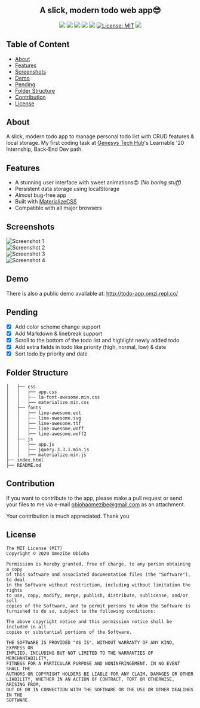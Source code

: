 <h2 align="center">A slick, modern todo web app😎</h2>

<div align="center">

![](https://img.shields.io/github/stars/omzi/modern-todo-app.svg)
![](https://img.shields.io/github/forks/omzi/modern-todo-app.svg)
![](https://img.shields.io/github/release/omzi/modern-todo-app.svg)
![](https://img.shields.io/github/repo-size/omzi/modern-todo-app)
![](https://img.shields.io/github/issues/omzi/modern-todo-app.svg)
[![License: MIT](https://img.shields.io/badge/License-MIT-yellow.svg)](https://opensource.org/licenses/MIT)
![](https://img.shields.io/twitter/follow/o_obioha.svg?style=social&label=@o_obioha)

</div>


## Table of Content
- [About](#about)
- [Features](#features)
- [Screenshots](#screenshots)
- [Demo](#demo)
- [Pending](#pending)
- [Folder Structure](#folder-structure)
- [Contribution](#contribution)
- [License](#license)

## About
A slick, modern todo app to manage personal todo list with CRUD features &amp; local storage. My first coding task at <a href="https://genesystechhub.com/" target="_blank" rel="noopener noreferrer">Genesys Tech Hub</a>'s Learnable '20 Internship, Back-End Dev path.

## Features

- A stunning user interface with sweet animations😍 _(No boring stuff)_
- Persistent data storage using localStorage
- _Almost_ bug-free app
- Built with <a href="http://materializecss.com/" target="_blank">MaterializeCSS</a>
- Compatible with all major browsers

## Screenshots
![Screenshot 1](https://raw.github.com/omzi/modern-todo-app/master/screenshots/1.png)
<br>
![Screenshot 2](https://raw.github.com/omzi/modern-todo-app/master/screenshots/2.png)
<br>
![Screenshot 3](https://raw.github.com/omzi/modern-todo-app/master/screenshots/3.jpg)
<br>
![Screenshot 4](https://raw.github.com/omzi/modern-todo-app/master/screenshots/4.png)


## Demo
There is also a public demo available at: http://todo-app.omzi.repl.co/

## Pending
- [x] Add color scheme change support
- [x] Add Markdown & linebreak support
- [x] Scroll to the bottom of the todo list and highlight newly added todo
- [x] Add extra fields in todo like priority (high, normal, low) & date
- [x] Sort todo by priority and date

## Folder Structure
```
│   ├── css
│   │   ├── app.css
│   │   ├── la-font-awesome.min.css
│   │   ├── materialize.min.css
│   ├── fonts
│   │   ├── line-awesome.eot
│   │   ├── line-awesome.svg
│   │   ├── line-awesome.ttf
│   │   ├── line-awesome.woff
│   │   ├── line-awesome.woff2
│   ├── js
│   │   ├── app.js
│   │   ├── jquery.3.3.1.min.js
│   │   ├── materialize.min.js
├── index.html
├── README.md
```

## Contribution
If you want to contribute to the app, please make a pull request or send your files to me via e-mail [obiohaomezibe@gmail.com](mailto:obiohaomezibe@gmail.com) as an attachment.

Your contribution is much appreciated. Thank you

## License

```
The MIT License (MIT)
Copyright © 2020 Omezibe Obioha

Permission is hereby granted, free of charge, to any person obtaining a copy
of this software and associated documentation files (the "Software"), to deal
in the Software without restriction, including without limitation the rights
to use, copy, modify, merge, publish, distribute, sublicense, and/or sell
copies of the Software, and to permit persons to whom the Software is
furnished to do so, subject to the following conditions:

The above copyright notice and this permission notice shall be included in all
copies or substantial portions of the Software.

THE SOFTWARE IS PROVIDED "AS IS", WITHOUT WARRANTY OF ANY KIND, EXPRESS OR
IMPLIED, INCLUDING BUT NOT LIMITED TO THE WARRANTIES OF MERCHANTABILITY,
FITNESS FOR A PARTICULAR PURPOSE AND NONINFRINGEMENT. IN NO EVENT SHALL THE
AUTHORS OR COPYRIGHT HOLDERS BE LIABLE FOR ANY CLAIM, DAMAGES OR OTHER
LIABILITY, WHETHER IN AN ACTION OF CONTRACT, TORT OR OTHERWISE, ARISING FROM,
OUT OF OR IN CONNECTION WITH THE SOFTWARE OR THE USE OR OTHER DEALINGS IN THE
SOFTWARE.
```
